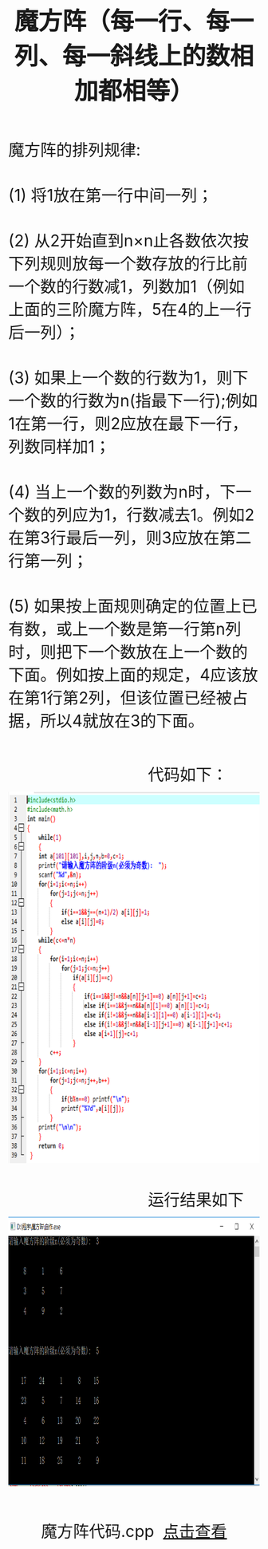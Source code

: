 <!DOCTYPE html PUBLIC "-//W3C//DTD XHTML 1.0 Transitional//EN" "http://www.w3.org/TR/xhtml1/DTD/xhtml1-transitional.dtd">
<html xmlns="http://www.w3.org/1999/xhtml">
<head>
<meta http-equiv="Content-Type" content="text/html; charset=utf-8" />
</head>

<body>
<p><strong><font size="+5"><center>魔方阵（每一行、每一列、每一斜线上的数相加都相等）</center></font></strong></h1></p><br /><br />
<p><font size="+3">魔方阵的排列规律:</font></p><br />
<p><font size="+3">(1)   将1放在第一行中间一列；</font></p><br />
<p><font size="+3">(2)   从2开始直到n×n止各数依次按下列规则放每一个数存放的行比前一个数的行数减1，列数加1（例如上面的三阶魔方阵，5在4的上一行后一列）；</font></p><br />
<p><font size="+3">(3)   如果上一个数的行数为1，则下一个数的行数为n(指最下一行);例如1在第一行，则2应放在最下一行，列数同样加1；</font></p><br />
<p><font size="+3">(4)   当上一个数的列数为n时，下一个数的列应为1，行数减去1。例如2在第3行最后一列，则3应放在第二行第一列；</font></p><br />
<p><font size="+3">(5)    如果按上面规则确定的位置上已有数，或上一个数是第一行第n列时，则把下一个数放在上一个数的下面。例如按上面的规定，4应该放在第1行第2列，但该位置已经被占据，所以4就放在3的下面。</font></p><br /><br />
<p style="text-indent:20em"><font size="+3">代码如下：</font></p>
<P><center>
  <img src="https://github.com/jidaozuoye/zzq/blob/master/%E4%BB%A3%E7%A0%81/2017-12-18_145907.png" width="771" height="745" />
</center><p><br />
<p style="text-indent:20em"><font size="+3">运行结果如下</font></p>
<P><center><img src="https://github.com/jidaozuoye/zzq/blob/master/%E4%BB%A3%E7%A0%81/2017-12-18_150139.png" width="970" height="540" /></center></P><br /><br />
<p><font size="+3"><center>魔方阵代码.cpp  <a href="https://github.com/jidaozuoye/zzq/blob/master/%E4%BB%A3%E7%A0%81/%E9%AD%94%E6%96%B9%E9%98%B5%E4%BB%A3%E7%A0%81.cpp">点击查看</a></center></font></p>
</body>
</html>
